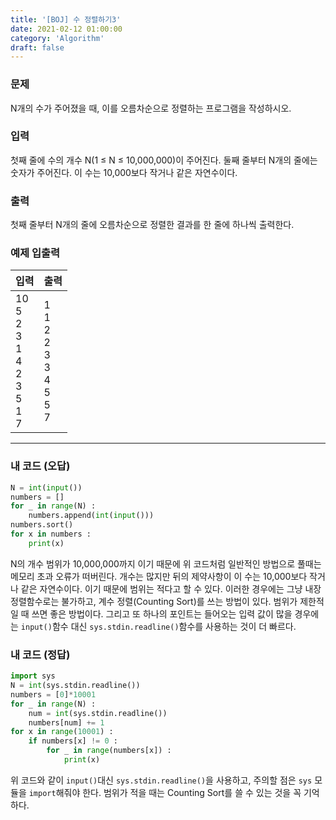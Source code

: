 ```yaml
---
title: '[BOJ] 수 정렬하기3'
date: 2021-02-12 01:00:00
category: 'Algorithm'
draft: false
---
```


### 문제

N개의 수가 주어졌을 때, 이를 오름차순으로 정렬하는 프로그램을 작성하시오.

### 입력

첫째 줄에 수의 개수 N(1 ≤ N ≤ 10,000,000)이 주어진다. 둘째 줄부터 N개의 줄에는 숫자가 주어진다. 이 수는 10,000보다 작거나 같은 자연수이다.

### 출력

첫째 줄부터 N개의 줄에 오름차순으로 정렬한 결과를 한 줄에 하나씩 출력한다.

### 예제 입출력

| 입력                                                                     | 출력                                                             |
| ------------------------------------------------------------------------ | ---------------------------------------------------------------- |
| 10 <br/>5 <br/>2 <br/>3 <br/>1 <br/>4 <br/>2 <br/>3 <br/>5 <br/>1 <br/>7 | 1 <br/> 1 <br/>2 <br/>2 <br/>3 <br/>3 <br/>4 <br/>5 <br>5 <br/>7 |

---

### 내 코드 (오답)

```python
N = int(input())
numbers = []
for _ in range(N) :
    numbers.append(int(input()))
numbers.sort()
for x in numbers :
    print(x)
```

N의 개수 범위가 10,000,000까지 이기 때문에 위 코드처럼 일반적인 방법으로 풀때는 메모리 초과 오류가 떠버린다. 개수는 많지만 뒤의 제약사항이 이 수는 10,000보다 작거나 같은 자연수이다. 이기 때문에 범위는 적다고 할 수 있다. 이러한 경우에는 그냥 내장 정렬함수로는 불가하고, 계수 정렬(Counting Sort)를 쓰는 방법이 있다. 범위가 제한적일 때 쓰면 좋은 방법이다. 그리고 또 하나의 포인트는 들어오는 입력 값이 많을 경우에는 `input()`함수 대신 `sys.stdin.readline()`함수를 사용하는 것이 더 빠르다.

### 내 코드 (정답)

```python
import sys
N = int(sys.stdin.readline())
numbers = [0]*10001
for _ in range(N) :
    num = int(sys.stdin.readline())
    numbers[num] += 1
for x in range(10001) :
    if numbers[x] != 0 :
        for _ in range(numbers[x]) :
            print(x)
```

위 코드와 같이 `input()`대신 `sys.stdin.readline()`을 사용하고, 주의할 점은 `sys` 모듈을 `import`해줘야 한다. 범위가 적을 때는 Counting Sort를 쓸 수 있는 것을 꼭 기억하다.
